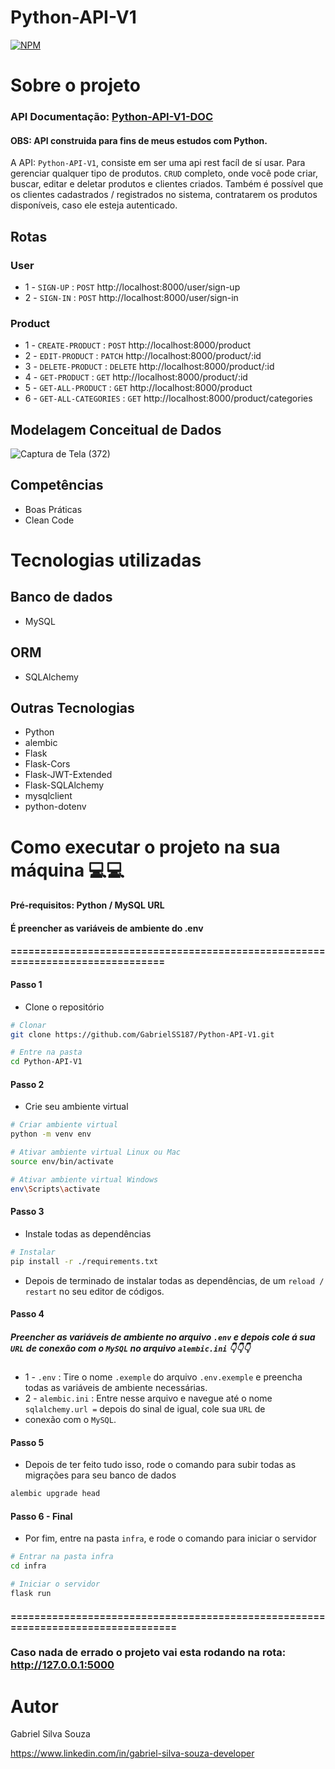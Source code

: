 # Python-API-V1
[![NPM](https://img.shields.io/npm/l/react)](https://github.com/GabrielSS187Python_API-V1/blob/main/LICENSE) 

# Sobre o projeto

### API Documentação: [Python-API-V1-DOC]()

#### OBS: API construida para fins de meus estudos com Python.

A API: ``Python-API-V1``, consiste em ser uma api rest facíl de sí usar. Para gerenciar qualquer tipo de produtos.
``CRUD`` completo, onde você pode criar, buscar, editar e deletar produtos e clientes criados. Também é possível
que os clientes cadastrados / registrados no sistema, contratarem os produtos disponíveis, caso ele esteja autenticado.

## Rotas

### User
- 1 - ``SIGN-UP`` : ``POST`` http://localhost:8000/user/sign-up
- 2 - ``SIGN-IN`` : ``POST`` http://localhost:8000/user/sign-in

### Product
- 1 - ``CREATE-PRODUCT`` : ``POST`` http://localhost:8000/product
- 2 - ``EDIT-PRODUCT`` : ``PATCH`` http://localhost:8000/product/:id
- 3 - ``DELETE-PRODUCT`` : ``DELETE`` http://localhost:8000/product/:id
- 4 - ``GET-PRODUCT`` : ``GET`` http://localhost:8000/product/:id
- 5 - ``GET-ALL-PRODUCT`` : ``GET`` http://localhost:8000/product
- 6 - ``GET-ALL-CATEGORIES`` : ``GET`` http://localhost:8000/product/categories

## Modelagem Conceitual de Dados
![Captura de Tela (372)](https://github.com/GabrielSS187/Python-API-V1/assets/86306877/172c3b4d-b587-4d2a-90a0-2e198b817f48)

## Competências
- Boas Práticas
- Clean Code

# Tecnologias utilizadas

## Banco de dados
- MySQL

## ORM
- SQLAlchemy

## Outras Tecnologias
- Python
- alembic
- Flask
- Flask-Cors
- Flask-JWT-Extended
- Flask-SQLAlchemy
- mysqlclient
- python-dotenv

# Como executar o projeto na sua máquina 💻💻

#### Pré-requisitos: Python / MySQL URL
#### É preencher as variáveis de ambiente do .env

#### ===============================================================================

#### Passo 1
- Clone o repositório
```bash
# Clonar
git clone https://github.com/GabrielSS187/Python-API-V1.git

# Entre na pasta 
cd Python-API-V1
```

#### Passo 2
- Crie seu ambiente virtual
``` bash
# Criar ambiente virtual
python -m venv env

# Ativar ambiente virtual Linux ou Mac
source env/bin/activate

# Ativar ambiente virtual Windows
env\Scripts\activate
```

#### Passo 3
- Instale todas as dependências
```bash
# Instalar
pip install -r ./requirements.txt
```
- Depois de terminado de instalar todas as dependências, de um `reload / restart` no seu editor de códigos.

#### Passo 4
##### Preencher as variáveis de ambiente no arquivo `.env` e depois cole á sua `URL` de conexão com o `MySQL` no arquivo `alembic.ini` 👇👇👇
-  1 - `.env` : Tire o nome `.exemple` do arquivo `.env.exemple` e preencha todas as variáveis de ambiente necessárias.
-  2 - `alembic.ini` : Entre nesse arquivo e navegue até o nome `sqlalchemy.url =` depois do sinal de igual, cole sua `URL` de
-  conexão com o `MySQL`.

#### Passo 5
- Depois de ter feito tudo isso, rode o comando para subir todas as migrações para seu banco de dados
```bash
alembic upgrade head
```

#### Passo 6 - Final
- Por fim, entre na pasta `infra`, e rode o comando para iniciar o servidor
```bash
# Entrar na pasta infra
cd infra

# Iniciar o servidor
flask run
```
#### =================================================================================

### Caso nada de errado o projeto vai esta rodando na rota: http://127.0.0.1:5000

# Autor

Gabriel Silva Souza

https://www.linkedin.com/in/gabriel-silva-souza-developer

